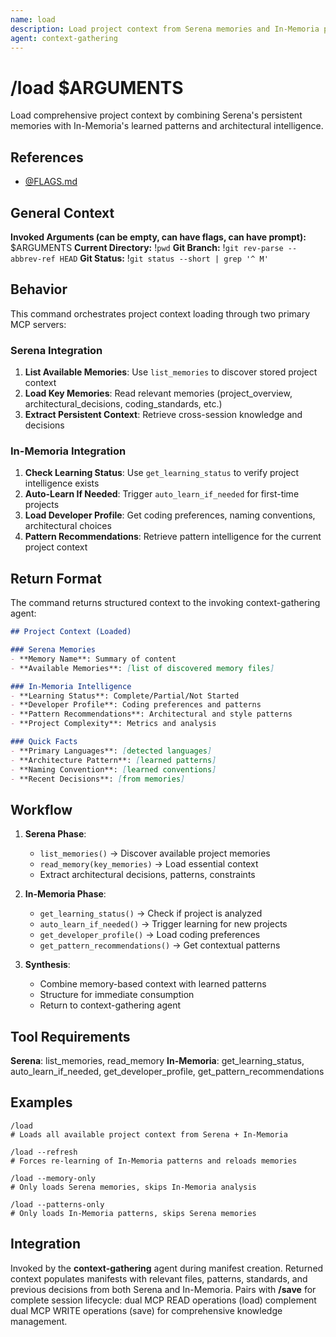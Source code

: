 ```yaml
---
name: load
description: Load project context from Serena memories and In-Memoria pattern intelligence
agent: context-gathering
---
```


# /load $ARGUMENTS

Load comprehensive project context by combining Serena's persistent memories with In-Memoria's learned patterns and architectural intelligence.

## References
- [@FLAGS.md](../FLAGS.md)

## General Context
**Invoked Arguments (can be empty, can have flags, can have prompt):** $ARGUMENTS
**Current Directory:** !`pwd`
**Git Branch:** !`git rev-parse --abbrev-ref HEAD`
**Git Status:** 
!`git status --short | grep '^ M'`

## Behavior

This command orchestrates project context loading through two primary MCP servers:

### Serena Integration
1. **List Available Memories**: Use `list_memories` to discover stored project context
2. **Load Key Memories**: Read relevant memories (project_overview, architectural_decisions, coding_standards, etc.)
3. **Extract Persistent Context**: Retrieve cross-session knowledge and decisions

### In-Memoria Integration
1. **Check Learning Status**: Use `get_learning_status` to verify project intelligence exists
2. **Auto-Learn If Needed**: Trigger `auto_learn_if_needed` for first-time projects
3. **Load Developer Profile**: Get coding preferences, naming conventions, architectural choices
4. **Pattern Recommendations**: Retrieve pattern intelligence for the current project context

## Return Format

The command returns structured context to the invoking context-gathering agent:

```markdown
## Project Context (Loaded)

### Serena Memories
- **Memory Name**: Summary of content
- **Available Memories**: [list of discovered memory files]

### In-Memoria Intelligence
- **Learning Status**: Complete/Partial/Not Started
- **Developer Profile**: Coding preferences and patterns
- **Pattern Recommendations**: Architectural and style patterns
- **Project Complexity**: Metrics and analysis

### Quick Facts
- **Primary Languages**: [detected languages]
- **Architecture Pattern**: [learned patterns]
- **Naming Convention**: [learned conventions]
- **Recent Decisions**: [from memories]
```

## Workflow

1. **Serena Phase**:
   - `list_memories()` → Discover available project memories
   - `read_memory(key_memories)` → Load essential context
   - Extract architectural decisions, patterns, constraints

2. **In-Memoria Phase**:
   - `get_learning_status()` → Check if project is analyzed
   - `auto_learn_if_needed()` → Trigger learning for new projects
   - `get_developer_profile()` → Load coding preferences
   - `get_pattern_recommendations()` → Get contextual patterns

3. **Synthesis**:
   - Combine memory-based context with learned patterns
   - Structure for immediate consumption
   - Return to context-gathering agent

## Tool Requirements

**Serena**: list_memories, read_memory
**In-Memoria**: get_learning_status, auto_learn_if_needed, get_developer_profile, get_pattern_recommendations

## Examples

```
/load
# Loads all available project context from Serena + In-Memoria

/load --refresh
# Forces re-learning of In-Memoria patterns and reloads memories

/load --memory-only
# Only loads Serena memories, skips In-Memoria analysis

/load --patterns-only
# Only loads In-Memoria patterns, skips Serena memories
```

## Integration

Invoked by the **context-gathering** agent during manifest creation. Returned context populates manifests with relevant files, patterns, standards, and previous decisions from both Serena and In-Memoria. Pairs with **/save** for complete session lifecycle: dual MCP READ operations (load) complement dual MCP WRITE operations (save) for comprehensive knowledge management.
